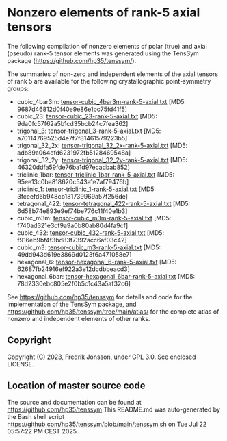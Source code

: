 # Nonzero elements of rank-5 axial tensors

The following compilation of nonzero elements of polar (true) and axial (pseudo) rank-5 tensor elements was  generated using the TensSym package (https://github.com/hp35/tenssym/).

The summaries of non-zero and independent elements of the axial tensors of rank 5 are available for the following crystallographic point-symmetry groups:
- cubic_4bar3m: [tensor-cubic_4bar3m-rank-5-axial.txt](tensor-cubic_4bar3m-rank-5-axial.txt) [MD5: 9687d46812d0f40e9e86e1bc75fd41f5]
- cubic_23: [tensor-cubic_23-rank-5-axial.txt](tensor-cubic_23-rank-5-axial.txt) [MD5: 9da0fc57f62a5b1cd35bcb24c7fea362]
- trigonal_3: [tensor-trigonal_3-rank-5-axial.txt](tensor-trigonal_3-rank-5-axial.txt) [MD5: a70114769525d4e7f7f81461579223b5]
- trigonal_32_2x: [tensor-trigonal_32_2x-rank-5-axial.txt](tensor-trigonal_32_2x-rank-5-axial.txt) [MD5: adb89a064efd6231972fb5128469548a]
- trigonal_32_2y: [tensor-trigonal_32_2y-rank-5-axial.txt](tensor-trigonal_32_2y-rank-5-axial.txt) [MD5: 46320ddfa59fde76ba1d97ecadbab852]
- triclinic_1bar: [tensor-triclinic_1bar-rank-5-axial.txt](tensor-triclinic_1bar-rank-5-axial.txt) [MD5: 95ee13c0ba818620c543a1e7af79476b]
- triclinic_1: [tensor-triclinic_1-rank-5-axial.txt](tensor-triclinic_1-rank-5-axial.txt) [MD5: 3fceefd6b948cb181739969a57f256de]
- tetragonal_422: [tensor-tetragonal_422-rank-5-axial.txt](tensor-tetragonal_422-rank-5-axial.txt) [MD5: 6d58b74e893e9ef74be776c11f40e1b3]
- cubic_m3m: [tensor-cubic_m3m-rank-5-axial.txt](tensor-cubic_m3m-rank-5-axial.txt) [MD5: f740ad321e3cf9a9a0b80ab80d4fa9cf]
- cubic_432: [tensor-cubic_432-rank-5-axial.txt](tensor-cubic_432-rank-5-axial.txt) [MD5: f916eb9bf4f3bd83f7392acc6af03c42]
- cubic_m3: [tensor-cubic_m3-rank-5-axial.txt](tensor-cubic_m3-rank-5-axial.txt) [MD5: 49dd943d619e3869d0123f6a471058e7]
- hexagonal_6: [tensor-hexagonal_6-rank-5-axial.txt](tensor-hexagonal_6-rank-5-axial.txt) [MD5: 62687fb24916ef922a3e12dcdbbeacd3]
- hexagonal_6bar: [tensor-hexagonal_6bar-rank-5-axial.txt](tensor-hexagonal_6bar-rank-5-axial.txt) [MD5: 78d2330ebc805e2f0b5c1c43a5af32c6]

See https://github.com/hp35/tenssym for details and code for the implementation of the TensSym package, and https://github.com/hp35/tenssym/tree/main/atlas/ for the complete atlas of nonzero and independent elements of other ranks.

## Copyright
Copyright (C) 2023, Fredrik Jonsson, under GPL 3.0. See enclosed LICENSE.

## Location of master source code
The source and documentation can be found at https://github.com/hp35/tenssym 
This README.md was auto-generated by the Bash shell script https://github.com/hp35/tenssym/blob/main/tenssym.sh on Tue Jul 22 05:57:22 PM CEST 2025.
